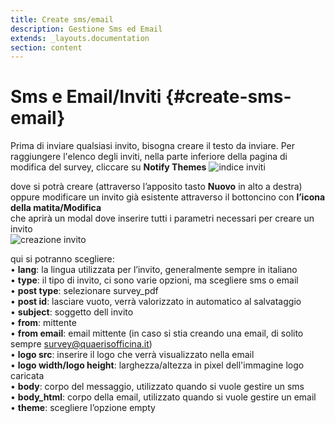 ```yaml
---
title: Create sms/email
description: Gestione Sms ed Email
extends: _layouts.documentation
section: content
---
```


# Sms e Email/Inviti {#create-sms-email}

Prima di inviare qualsiasi invito, bisogna creare il testo da inviare.
Per raggiungere l'elenco degli inviti, nella parte inferiore della pagina di modifica del survey, cliccare su **Notify Themes**
![indice inviti](https://quaeris-tv.github.io/doc_quaeris/assets/images/index_notify_themes.png "indice inviti")  

dove si potrà creare (attraverso l’apposito tasto **Nuovo** in alto a destra)
oppure modificare un invito già esistente attraverso il bottoncino con **l’icona della matita/Modifica**  
che aprirà un modal dove inserire tutti i parametri necessari per creare un invito  
![creazione invito](https://quaeris-tv.github.io/doc_quaeris/assets/images/create_notify_theme.png "creazione invito")  

qui si potranno scegliere:  
    • **lang**: la lingua utilizzata per l’invito, generalmente sempre in italiano  
    • **type**: il tipo di invito, ci sono varie opzioni, ma scegliere sms o email  
    • **post type**: selezionare survey_pdf  
    • **post id**: lasciare vuoto, verrà valorizzato in automatico al salvataggio  
    • **subject**: soggetto dell invito  
    • **from**: mittente  
    • **from email**: email mittente (in caso si stia creando una email, di solito sempre survey@quaerisofficina.it)  
    • **logo src**: inserire il logo che verrà visualizzato nella email  
    • **logo width/logo height**: larghezza/altezza in pixel dell'immagine logo caricata  
    • **body**: corpo del messaggio, utilizzato quando si vuole gestire un sms  
    • **body_html**: corpo della email, utilizzato quando si vuole gestire un email  
    • **theme**: scegliere l’opzione empty  